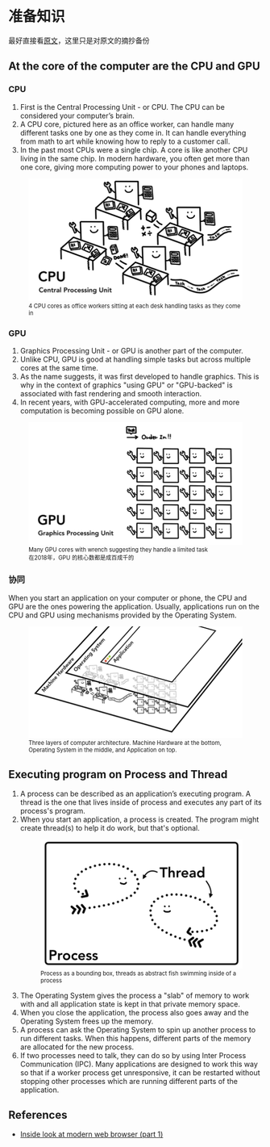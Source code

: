 # 准备知识

最好直接看[原文](https://developers.google.com/web/updates/2018/09/inside-browser-part1)，这里只是对原文的摘抄备份


## At the core of the computer are the CPU and GPU
### CPU
1. First is the Central Processing Unit - or CPU. The CPU can be considered your computer’s brain.
2. A CPU core, pictured here as an office worker, can handle many different tasks one by one as they come in. It can handle everything from math to art while knowing how to reply to a customer call.
3. In the past most CPUs were a single chip. A core is like another CPU living in the same chip. In modern hardware, you often get more than one core, giving more computing power to your phones and laptops.

<figure>
    <img src="./images/PrepareKnowledge/CPU.png" alt="CPU" width="600">
    <figcaption style="font-size: 0.8em">4 CPU cores as office workers sitting at each desk handling tasks as they come in</figcaption>
</figure>

### GPU
1. Graphics Processing Unit - or GPU is another part of the computer.
2. Unlike CPU, GPU is good at handling simple tasks but across multiple cores at the same time.
3. As the name suggests, it was first developed to handle graphics. This is why in the context of graphics "using GPU" or "GPU-backed" is associated with fast rendering and smooth interaction.
4. In recent years, with GPU-accelerated computing, more and more computation is becoming possible on GPU alone.

<figure>
    <img src="./images/PrepareKnowledge/GPU.png" alt="GPU" width="600">
    <figcaption style="font-size: 0.8em">Many GPU cores with wrench suggesting they handle a limited task<br />在2018年，GPU 的核心数都是成百成千的</figcaption>
</figure>

### 协同
When you start an application on your computer or phone, the CPU and GPU are the ones powering the application. Usually, applications run on the CPU and GPU using mechanisms provided by the Operating System.
<figure>
    <img src="./images/PrepareKnowledge/hw-os-app.png" alt="hw-os-app" width="600">
    <figcaption style="font-size: 0.8em">Three layers of computer architecture. Machine Hardware at the bottom, Operating System in the middle, and Application on top.</figcaption>
</figure>



## Executing program on Process and Thread
1. A process can be described as an application’s executing program. A thread is the one that lives inside of process and executes any part of its process's program.
2. When you start an application, a process is created. The program might create thread(s) to help it do work, but that's optional.
    <figure>
        <img src="./images/PrepareKnowledge/process-thread.png" alt="process-thread" width="600">
        <figcaption style="font-size: 0.8em">Process as a bounding box, threads as abstract fish swimming inside of a process</figcaption>
    </figure>
3. The Operating System gives the process a "slab" of memory to work with and all application state is kept in that private memory space.
4. When you close the application, the process also goes away and the Operating System frees up the memory.
5. A process can ask the Operating System to spin up another process to run different tasks. When this happens, different parts of the memory are allocated for the new process.
6. If two processes need to talk, they can do so by using Inter Process Communication (IPC). Many applications are designed to work this way so that if a worker process get unresponsive, it can be restarted without stopping other processes which are running different parts of the application.


## References
* [Inside look at modern web browser (part 1)](https://developers.google.com/web/updates/2018/09/inside-browser-part1)
